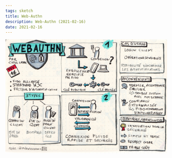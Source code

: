 ```yaml
---
tags: sketch
title: Web-Authn
description: Web-Authn (2021-02-16)
date: 2021-02-16
---
```


![](38_Web-Authn_2021-02-16.jpg) 
